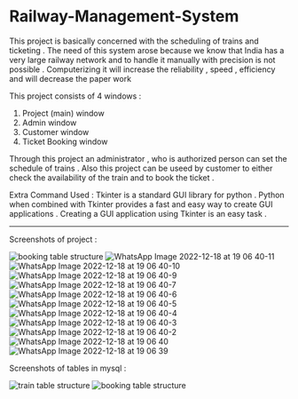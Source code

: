 # Railway-Management-System
This project is basically concerned with the scheduling of trains and ticketing . The need of this system arose because we know that India has a very large
railway network and to handle it manually with precision is not possible . Computerizing it will increase the reliability , speed , efficiency and will 
decrease the paper work 

This project consists of 4 windows :
1. Project (main) window 
2. Admin window 
3. Customer window 
4. Ticket Booking window 

Through this project an administrator , who is authorized person can set the schedule of trains .
Also this project can be useed by customer to either check the availability of the train and to book the ticket .

Extra Command Used : Tkinter is a standard GUI library for python . Python when combined with Tkinter provides a fast and easy way to create GUI 
applications . Creating a GUI application using Tkinter is an easy task .

***********************************************************************************************************************************************************

Screenshots of project : 

![booking table structure](https://user-images.githubusercontent.com/110303512/208301501-766c9154-059a-4a9e-a001-a73763cfb6ec.jpg)
![WhatsApp Image 2022-12-18 at 19 06 40-11](https://user-images.githubusercontent.com/110303512/208301506-fd7bb7b1-a88a-479d-9992-0d9c69ad9df3.jpeg)
![WhatsApp Image 2022-12-18 at 19 06 40-10](https://user-images.githubusercontent.com/110303512/208301509-e5f0e919-51cf-4a33-b58b-a612a081e7bb.jpeg)
![WhatsApp Image 2022-12-18 at 19 06 40-9](https://user-images.githubusercontent.com/110303512/208301514-ca4d56cc-21ae-48f0-ae42-f680ecea9e55.jpeg)
![WhatsApp Image 2022-12-18 at 19 06 40-7](https://user-images.githubusercontent.com/110303512/208301521-97e7f063-6785-4a91-8e91-13106bdd968b.jpeg)
![WhatsApp Image 2022-12-18 at 19 06 40-6](https://user-images.githubusercontent.com/110303512/208301524-d93128f0-2277-4dda-9a21-4ce330da956e.jpeg)
![WhatsApp Image 2022-12-18 at 19 06 40-5](https://user-images.githubusercontent.com/110303512/208301530-28e99028-a943-468f-a16a-f8499665ffdf.jpeg)
![WhatsApp Image 2022-12-18 at 19 06 40-4](https://user-images.githubusercontent.com/110303512/208301534-6f4849f0-2c62-4601-b751-2afd16e36a4e.jpeg)
![WhatsApp Image 2022-12-18 at 19 06 40-3](https://user-images.githubusercontent.com/110303512/208301535-1e4fa78f-0533-4543-be82-6756ba3b28a5.jpeg)
![WhatsApp Image 2022-12-18 at 19 06 40-2](https://user-images.githubusercontent.com/110303512/208301540-bb9a8df2-2bef-4068-8b1c-3bfe446d4dd8.jpeg)
![WhatsApp Image 2022-12-18 at 19 06 40](https://user-images.githubusercontent.com/110303512/208301550-a15898fb-f5c2-4a1e-882b-338e26d485d2.jpeg)
![WhatsApp Image 2022-12-18 at 19 06 39](https://user-images.githubusercontent.com/110303512/208301552-dafc46d1-0feb-4f17-b0ba-cfbc23000449.jpeg)



Screenshots of tables in mysql :


![train table structure](https://user-images.githubusercontent.com/110303512/208300543-e397abbd-767b-4756-bb0d-e86dfc689ca6.jpg)
![booking table structure](https://user-images.githubusercontent.com/110303512/208300553-daf47981-ff35-4c81-84be-d3bdbf9744ad.jpg)

